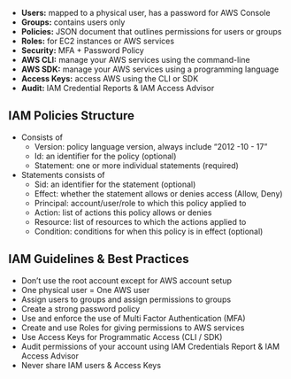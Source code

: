 
* **Users:** mapped to a physical user, has a password for AWS Console 
* **Groups:** contains users only 
* **Policies:** JSON document that outlines permissions for users or groups 
* **Roles:** for EC2 instances or AWS services 
* **Security:** MFA + Password Policy 
* **AWS CLI:** manage your AWS services using the command-line 
* **AWS SDK:** manage your AWS services using a programming language 
* **Access Keys:** access AWS using the CLI or SDK 
* **Audit:** IAM Credential Reports & IAM Access Advisor


## IAM Policies Structure 
* Consists of 
	* Version: policy language version, always include “2012 -10 - 17” 
	* Id: an identifier for the policy (optional) 
	* Statement: one or more individual statements (required) 
* Statements consists of 
	* Sid: an identifier for the statement (optional) 
	* Effect: whether the statement allows or denies access (Allow, Deny) 
	* Principal: account/user/role to which this policy applied to 
	* Action: list of actions this policy allows or denies 
	* Resource: list of resources to which the actions applied to 
	* Condition: conditions for when this policy is in effect (optional)

## IAM Guidelines & Best Practices 
* Don’t use the root account except for AWS account setup 
* One physical user = One AWS user 
* Assign users to groups and assign permissions to groups 
* Create a strong password policy 
* Use and enforce the use of Multi Factor Authentication (MFA) 
* Create and use Roles for giving permissions to AWS services 
* Use Access Keys for Programmatic Access (CLI / SDK) 
* Audit permissions of your account using IAM Credentials Report & IAM Access Advisor 
* Never share IAM users & Access Keys